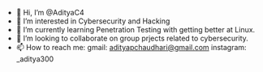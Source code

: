 - 👋 Hi, I’m @AdityaC4
- 👀 I’m interested in Cybersecurity and Hacking
- 🌱 I’m currently learning Penetration Testing with getting better at Linux.
- 💞️ I’m looking to collaborate on group prjects related to cybersecurity.
- 📫 How to reach me: gmail: adityapchaudhari@gmail.com  instagram: _aditya300

<!---
AdityaC4/AdityaC4 is a ✨ special ✨ repository because its `README.md` (this file) appears on your GitHub profile.
You can click the Preview link to take a look at your changes.
--->

